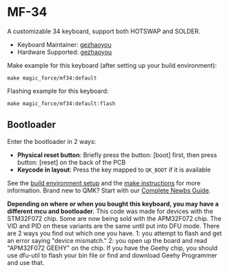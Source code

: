 # MF-34

A customizable 34  keyboard, support both HOTSWAP and SOLDER.

* Keyboard Maintainer: [gezhaoyou](https://github.com/gezhaoyou)
* Hardware Supported: [gezhaoyou](https://github.com/gezhaoyou)

Make example for this keyboard (after setting up your build environment):

    make magic_force/mf34:default

Flashing example for this keyboard:

    make magic_force/mf34:default:flash

## Bootloader

Enter the bootloader in 2 ways:

* **Physical reset button**: Briefly press the button: [boot] first, then press button: [reset]  on the back of the PCB
* **Keycode in layout**: Press the key mapped to `QK_BOOT` if it is available

See the [build environment setup](https://docs.qmk.fm/#/getting_started_build_tools) and the [make instructions](https://docs.qmk.fm/#/getting_started_make_guide) for more information. Brand new to QMK? Start with our [Complete Newbs Guide](https://docs.qmk.fm/#/newbs).

**Depending on where or when you bought this keyboard, you may have a different mcu and bootloader.**
This code was made for devices with the STM32F072 chip. Some are now being sold with the APM32F072 chip. The VID and PID on these variants are the same until put into DFU mode. There are 2 ways you find out which one you have. 1: you attempt to flash and get an error saying "device mismatch." 2: you open up the board and read "APM32F072 GEEHY" on the chip. If you have the Geehy chip, you should use dfu-util to flash your bin file or find and download Geehy Programmer and use that.

